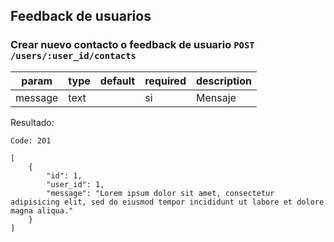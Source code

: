 ## Feedback de usuarios

### Crear nuevo contacto o feedback de usuario `POST /users/:user_id/contacts`

| param | type | default | required | description |
| --- | --- | --- | --- | --- |
| message | text | | si | Mensaje |

Resultado:

    Code: 201

    [
        {
            "id": 1,
            "user_id": 1,
            "message": "Lorem ipsum dolor sit amet, consectetur adipisicing elit, sed do eiusmod tempor incididunt ut labore et dolore magna aliqua."
        }
    ]
